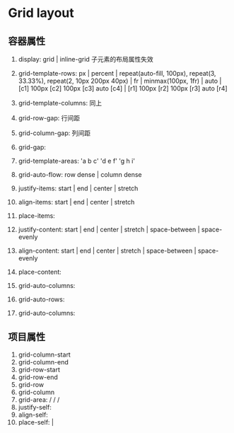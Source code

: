 # Grid layout

## 容器属性

 1. display: grid | inline-grid 子元素的布局属性失效
 2. grid-template-rows: px | percent | repeat(auto-fill, 100px), repeat(3, 33.33%), repeat(2, 10px 200px 40px) | fr |
 minmax(100px, 1fr) | auto | [c1] 100px [c2] 100px [c3] auto [c4] | [r1] 100px [r2] 100px [r3] auto [r4]
 3. grid-template-columns: 同上
 4. grid-row-gap: 行间距
 5. grid-column-gap: 列间距
 6. grid-gap: <grid-row-gap> <grid-column-gap>
 7. grid-template-areas: 'a b c' 'd e f' 'g h i'
 8. grid-auto-flow: row dense | column dense
 9. justify-items: start | end | center | stretch
 10. align-items: start | end | center | stretch
 11. place-items: <justify-items> <align-items>
 12. justify-content: start | end | center | stretch | space-between | space-evenly
 13. align-content: start | end | center | stretch | space-between | space-evenly
 14. place-content: <justify-content> <align-content>
 15. grid-auto-columns:
 16. grid-auto-rows:

 17. grid-auto-columns:

## 项目属性

1. grid-column-start
2. grid-column-end
3. grid-row-start
4. grid-row-end
5. grid-row
6. grid-column
7. grid-area: <row-start> / <column-start> / <row-end> / <column-end>
8. justify-self:
9. align-self:
10. place-self: <justify-self> | <align-self>

